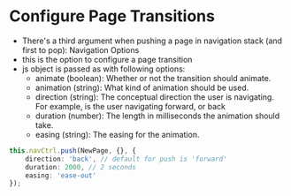 # Configure Page Transitions
* There's a third argument when pushing a page in navigation stack (and first to pop): Navigation Options
* this is the option to configure a page transition
* js object is passed as with following options:
  * animate (boolean): Whether or not the transition should animate.
  * animation (string): What kind of animation should be used.
  * direction (string): The conceptual direction the user is navigating. For example, is the user navigating forward, or back
  * duration (number): The length in milliseconds the animation should take.
  * easing (string): The easing for the animation.

```typescript
this.navCtrl.push(NewPage, {}, {
    direction: 'back', // default for push is 'forward'
    duration: 2000, // 2 seconds
    easing: 'ease-out'
});
```